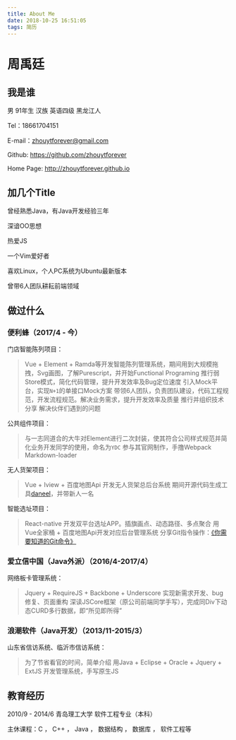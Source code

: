 ```yaml
---
title: About Me
date: 2018-10-25 16:51:05
tags: 简历
---
```


# 周禹廷

## 我是谁

男 91年生 汉族 英语四级 黑龙江人

Tel：18661704151

E-mail：zhouytforever@gmail.com

Github: https://github.com/zhouytforever

Home Page: http://zhouytforever.github.io


## 加几个Title

曾经熟悉Java，有Java开发经验三年

深谙OO思想

热爱JS

一个Vim爱好者

喜欢Linux，个人PC系统为Ubuntu最新版本

曾带6人团队耕耘前端领域


## 做过什么

### 便利蜂（2017/4 - 今）

门店智能陈列项目：
> Vue + Element + Ramda等开发智能陈列管理系统，期间用到大规模拖拽，Svg画图，了解Purescript，并开始Functional Programing
> 推行弱Store模式，简化代码管理，提升开发效率及Bug定位速度
> 引入Mock平台，实现`N+1`的单接口Mock方案
> 带领6人团队，负责团队建设，代码工程规范，开发流程规范。解决业务需求，提升开发效率及质量
> 推行并组织技术分享
> 解决伙伴们遇到的问题

公共组件项目：
> 与一志同道合的大牛对Element进行二次封装，使其符合公司样式规范并简化业务开发同学的使用，命名为`YDC`
> 参与其官网制作，手撸Webpack Markdown-loader

无人货架项目：
> Vue + Iview + 百度地图Api 开发无人货架总后台系统
> 期间开源代码生成工具[daneel](https://github.com/zhouytforever/daneel)，并带新人一名

智能选址项目：
> React-native 开发双平台选址APP。插旗画点、动态路径、多点聚合
> 用Vue全家桶 + 百度地图Api开发对应后台管理系统
> 分享Git指令操作：[《你需要知道的Git命令》](http://zhouytforever.github.io/2017/09/26/%E4%BD%A0%E9%9C%80%E8%A6%81%E7%9F%A5%E9%81%93%E7%9A%84Git%E5%91%BD%E4%BB%A4/index.html)

### 爱立信中国（Java外派）（2016/4-2017/4）

网络板卡管理系统：
> Jquery + RequireJS + Backbone + Underscore 实现新需求开发、bug修复、页面重构
> 深读JSCore框架（原公司前端同学手写），完成同Div下动态CURD多行数据，即“所见即所得”

### 浪潮软件（Java开发）（2013/11-2015/3）

山东省信访系统、临沂市信访系统：
> 为了节省看官的时间，简单介绍
> 用Java + Eclipse + Oracle + Jquery + ExtJS 开发管理系统，手写原生JS

## 教育经历

2010/9 - 2014/6 青岛理工大学 软件工程专业（本科）

主休课程：C ， C++ ， Java ， 数据结构 ， 数据库 ， 软件工程等
